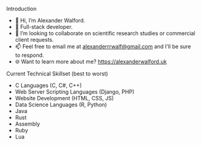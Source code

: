 Introduction
- 👋 Hi, I’m Alexander Walford.
- 🧠 Full-stack developer.
- 👥 I’m looking to collaborate on scientific research studies or commercial client requests.
- 📫 Feel free to email me at alexanderrrwalf@gmail.com and I'll be sure to respond. 
- 🌐 Want to learn more about me? https://alexanderwalford.uk 

Current Technical Skillset (best to worst)
- C Languages (C, C#, C++)
- Web Server Scripting Languages (Django, PHP)
- Website Development (HTML, CSS, JS)
- Data Science Languages (R, Python)
- Java
- Rust
- Assembly
- Ruby
- Lua
